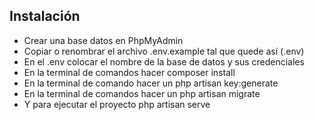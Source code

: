 ## Instalación

- Crear una base datos en PhpMyAdmin
- Copiar o renombrar el archivo .env.example tal que quede así (.env)
- En el .env colocar el nombre de la base de datos y sus credenciales
- En la terminal de comandos hacer composer install 
- En la terminal de comando hacer un php artisan key:generate
- En la terminal de comandos hacer un php artisan migrate
- Y para ejecutar el proyecto php artisan serve